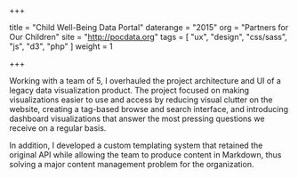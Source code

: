 +++

title = "Child Well-Being Data Portal"
daterange = "2015"
org = "Partners for Our Children"
site = "http://pocdata.org"
tags = [
	"ux",
	"design",
	"css/sass",
	"js",
	"d3",
	"php"
]
weight = 1

+++

Working with a team of 5, I overhauled the project architecture and UI of a legacy data visualization product. The project focused on making visualizations easier to use and access by reducing visual clutter on the website, creating a tag-based browse and search interface, and introducing dashboard visualizations that answer the most pressing questions we receive on a regular basis.

In addition, I developed a custom templating system that retained the original API while allowing the team to produce content in Markdown, thus solving a major content management problem for the organization.
